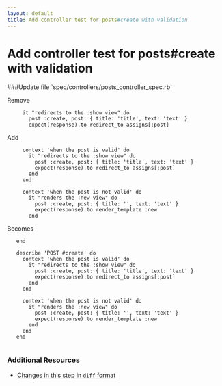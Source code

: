 ```yaml
---
layout: default
title: Add controller test for posts#create with validation
---
```


<h1 id="main">Add controller test for posts#create with validation</h1>
###Update file `spec/controllers/posts_controller_spec.rb`

Remove
```
     it "redirects to the :show view" do
       post :create, post: { title: 'title', text: 'text' }
       expect(response).to redirect_to assigns[:post]
```


Add
```
     context 'when the post is valid' do
       it "redirects to the :show view" do
         post :create, post: { title: 'title', text: 'text' }
         expect(response).to redirect_to assigns[:post]
       end
     end
 
     context 'when the post is not valid' do
       it "renders the :new view" do
         post :create, post: { title: '', text: 'text' }
         expect(response).to render_template :new
       end
```


Becomes
```
   end
 
   describe 'POST #create' do
     context 'when the post is valid' do
       it "redirects to the :show view" do
         post :create, post: { title: 'title', text: 'text' }
         expect(response).to redirect_to assigns[:post]
       end
     end
 
     context 'when the post is not valid' do
       it "renders the :new view" do
         post :create, post: { title: '', text: 'text' }
         expect(response).to render_template :new
       end
     end
   end
 

```



### Additional Resources

* [Changes in this step in `diff` format](https://github.com/software-academy/rails_getting_started_bdd/commit/c61096b910a9d55b1a2b2ef8f2a7a656fa7b1f36)

